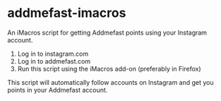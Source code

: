 # addmefast-imacros
An iMacros script for getting Addmefast points using your Instagram account.

1. Log in to instagram.com
2. Log in to addmefast.com
3. Run this script using the iMacros add-on (preferably in Firefox)

This script will automatically follow accounts on Instagram and get you points in your Addmefast account.
